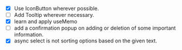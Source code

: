 - [x] Use IconButton wherever possible.
- [ ] Add Tooltip wherever necessary.
- [x] learn and apply useMemo
- [ ] add a confirmation popup on adding or deletion of some important information.
- [x] async select is not sorting options based on the given text.
